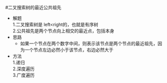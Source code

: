 
#二叉搜索树的最近公共祖先
- 解题<br>
    1.二叉搜索树是 left<right的，也就是有序树<br>
    2.公共祖先是两个节点向上相交的最近点，包括本身<br>
- 思路<br>
    - 如果一个节点在两个数字中间，则表示该节点是两个节点的最近祖先，因为一个节点左边必然小于该节点，右边必然大于
- 方法<br>
    1.递归<br>
    2.深度遍历<br>
    3.广度遍历<br>  
    
    



